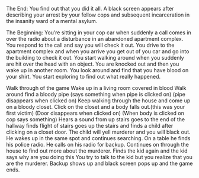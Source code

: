 The End: You find out that you did it all. A black screen appears after describing your arrest by your fellow cops and subsequent incarceration in the insanity ward of a mental asylum.

The Beginning: You’re sitting in your cop car when suddenly a call comes in over the radio about a disturbance in an abandoned apartment complex. You respond to the call and say you will check it out. You drive  to the apartment complex and when you arrive you get out of you car and go into the building to check it out. You start walking around when you suddenly are hit over the head with an object. You are knocked out and then you wake up in another room. You look around and find that you have blood on your shirt. You start exploring to find out what really happened.



Walk through of the game
Wake up in a living room covered in blood 
Walk around find a bloody pipe (says something when pipe is clicked on) (pipe disappears when clicked on)
Keep walking through the house and come up on a bloody closet. Click on the closet and a body falls out.(this was your first victim) (Door disappears when clicked on) (When body is clicked on cop says something)
Hears a sound from up stairs goes to the end of the hallway finds flight of stairs goes up the stairs and finds a child after clicking on a closet door.
The child will yell murderer and you will black out.
He wakes up in the same spot and continues searching.
On a table he finds his police radio.
He calls on his radio for backup.
Continues on through the house to find out more about the murderer.
Finds the kid again and the kid says why are you doing this
You try to talk to the kid but you realize that you are the murderer.
Backup shows up and black screen pops up and the game ends.  
